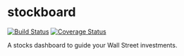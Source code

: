 # stockboard

[![Build Status](https://travis-ci.org/julianespinel/stockboard.svg?branch=master)](https://travis-ci.org/julianespinel/stockboard)
[![Coverage Status](https://coveralls.io/repos/github/julianespinel/stockboard/badge.svg?branch=master)](https://coveralls.io/github/julianespinel/stockboard?branch=master)

A stocks dashboard to guide your Wall Street investments.
